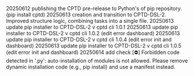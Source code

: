 20250612 publishing the CPTD pre-release to Python's of pip repository. (pip install cptd)
20250613 creation and transition to CPTD-DSL-2. Improved structure logic, combining tasks into a single file.
20250613 update pip installer to CPTD-DSL-2 v cptd cli 1.0.1
20250613 update pip installer to CPTD-DSL-2 v cptd cli 1.0.2 (edit error dashboard)
20250613 update pip installer to CPTD-DSL-2 v cptd cli 1.0.4 (edit error init and dashboard)
20250613 update pip installer to CPTD-DSL-2 v cptd cli 1.0.5 (edit error init and dashboard)
20250614 add check [⛔] Forbidden code detected in '.py': auto-installation of modules is not allowed.
    Please remove dynamic installation code (e.g., pip install) and use a manifest instead.